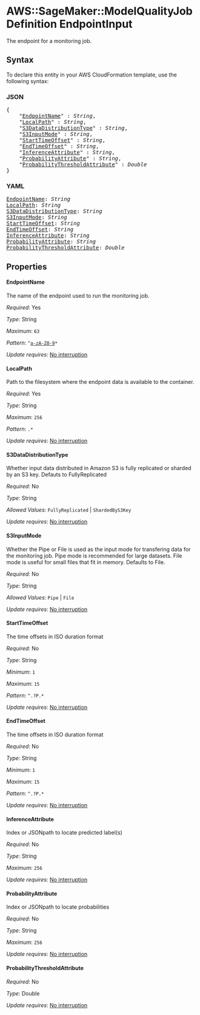 # AWS::SageMaker::ModelQualityJobDefinition EndpointInput

The endpoint for a monitoring job.

## Syntax

To declare this entity in your AWS CloudFormation template, use the following syntax:

### JSON

<pre>
{
    "<a href="#endpointname" title="EndpointName">EndpointName</a>" : <i>String</i>,
    "<a href="#localpath" title="LocalPath">LocalPath</a>" : <i>String</i>,
    "<a href="#s3datadistributiontype" title="S3DataDistributionType">S3DataDistributionType</a>" : <i>String</i>,
    "<a href="#s3inputmode" title="S3InputMode">S3InputMode</a>" : <i>String</i>,
    "<a href="#starttimeoffset" title="StartTimeOffset">StartTimeOffset</a>" : <i>String</i>,
    "<a href="#endtimeoffset" title="EndTimeOffset">EndTimeOffset</a>" : <i>String</i>,
    "<a href="#inferenceattribute" title="InferenceAttribute">InferenceAttribute</a>" : <i>String</i>,
    "<a href="#probabilityattribute" title="ProbabilityAttribute">ProbabilityAttribute</a>" : <i>String</i>,
    "<a href="#probabilitythresholdattribute" title="ProbabilityThresholdAttribute">ProbabilityThresholdAttribute</a>" : <i>Double</i>
}
</pre>

### YAML

<pre>
<a href="#endpointname" title="EndpointName">EndpointName</a>: <i>String</i>
<a href="#localpath" title="LocalPath">LocalPath</a>: <i>String</i>
<a href="#s3datadistributiontype" title="S3DataDistributionType">S3DataDistributionType</a>: <i>String</i>
<a href="#s3inputmode" title="S3InputMode">S3InputMode</a>: <i>String</i>
<a href="#starttimeoffset" title="StartTimeOffset">StartTimeOffset</a>: <i>String</i>
<a href="#endtimeoffset" title="EndTimeOffset">EndTimeOffset</a>: <i>String</i>
<a href="#inferenceattribute" title="InferenceAttribute">InferenceAttribute</a>: <i>String</i>
<a href="#probabilityattribute" title="ProbabilityAttribute">ProbabilityAttribute</a>: <i>String</i>
<a href="#probabilitythresholdattribute" title="ProbabilityThresholdAttribute">ProbabilityThresholdAttribute</a>: <i>Double</i>
</pre>

## Properties

#### EndpointName

The name of the endpoint used to run the monitoring job.

_Required_: Yes

_Type_: String

_Maximum_: <code>63</code>

_Pattern_: <code>^[a-zA-Z0-9](-*[a-zA-Z0-9])*</code>

_Update requires_: [No interruption](https://docs.aws.amazon.com/AWSCloudFormation/latest/UserGuide/using-cfn-updating-stacks-update-behaviors.html#update-no-interrupt)

#### LocalPath

Path to the filesystem where the endpoint data is available to the container.

_Required_: Yes

_Type_: String

_Maximum_: <code>256</code>

_Pattern_: <code>.*</code>

_Update requires_: [No interruption](https://docs.aws.amazon.com/AWSCloudFormation/latest/UserGuide/using-cfn-updating-stacks-update-behaviors.html#update-no-interrupt)

#### S3DataDistributionType

Whether input data distributed in Amazon S3 is fully replicated or sharded by an S3 key. Defauts to FullyReplicated

_Required_: No

_Type_: String

_Allowed Values_: <code>FullyReplicated</code> | <code>ShardedByS3Key</code>

_Update requires_: [No interruption](https://docs.aws.amazon.com/AWSCloudFormation/latest/UserGuide/using-cfn-updating-stacks-update-behaviors.html#update-no-interrupt)

#### S3InputMode

Whether the Pipe or File is used as the input mode for transfering data for the monitoring job. Pipe mode is recommended for large datasets. File mode is useful for small files that fit in memory. Defaults to File.

_Required_: No

_Type_: String

_Allowed Values_: <code>Pipe</code> | <code>File</code>

_Update requires_: [No interruption](https://docs.aws.amazon.com/AWSCloudFormation/latest/UserGuide/using-cfn-updating-stacks-update-behaviors.html#update-no-interrupt)

#### StartTimeOffset

The time offsets in ISO duration format

_Required_: No

_Type_: String

_Minimum_: <code>1</code>

_Maximum_: <code>15</code>

_Pattern_: <code>^.?P.*</code>

_Update requires_: [No interruption](https://docs.aws.amazon.com/AWSCloudFormation/latest/UserGuide/using-cfn-updating-stacks-update-behaviors.html#update-no-interrupt)

#### EndTimeOffset

The time offsets in ISO duration format

_Required_: No

_Type_: String

_Minimum_: <code>1</code>

_Maximum_: <code>15</code>

_Pattern_: <code>^.?P.*</code>

_Update requires_: [No interruption](https://docs.aws.amazon.com/AWSCloudFormation/latest/UserGuide/using-cfn-updating-stacks-update-behaviors.html#update-no-interrupt)

#### InferenceAttribute

Index or JSONpath to locate predicted label(s)

_Required_: No

_Type_: String

_Maximum_: <code>256</code>

_Update requires_: [No interruption](https://docs.aws.amazon.com/AWSCloudFormation/latest/UserGuide/using-cfn-updating-stacks-update-behaviors.html#update-no-interrupt)

#### ProbabilityAttribute

Index or JSONpath to locate probabilities

_Required_: No

_Type_: String

_Maximum_: <code>256</code>

_Update requires_: [No interruption](https://docs.aws.amazon.com/AWSCloudFormation/latest/UserGuide/using-cfn-updating-stacks-update-behaviors.html#update-no-interrupt)

#### ProbabilityThresholdAttribute

_Required_: No

_Type_: Double

_Update requires_: [No interruption](https://docs.aws.amazon.com/AWSCloudFormation/latest/UserGuide/using-cfn-updating-stacks-update-behaviors.html#update-no-interrupt)

